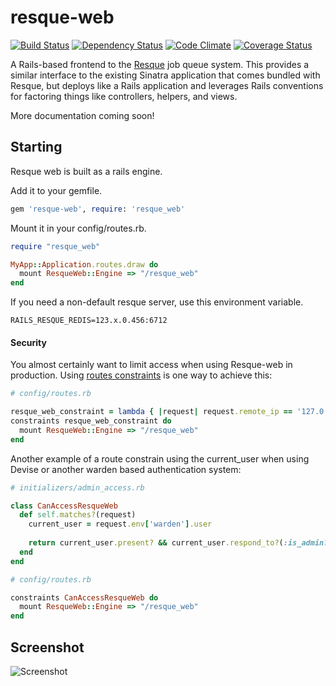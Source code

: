 resque-web
==========
[![Build Status](https://travis-ci.org/resque/resque-web.png?branch=master)](https://travis-ci.org/resque/resque-web)
[![Dependency Status](https://gemnasium.com/resque/resque-web.png)](https://gemnasium.com/resque/resque-web)
[![Code Climate](https://codeclimate.com/github/resque/resque-web.png)](https://codeclimate.com/github/resque/resque-web)
[![Coverage Status](https://coveralls.io/repos/resque/resque-web/badge.png?branch=master)](https://coveralls.io/r/resque/resque-web)

A Rails-based frontend to the [Resque](https://github.com/resque/resque) job
queue system. This provides a similar interface to the existing Sinatra
application that comes bundled with Resque, but deploys like a Rails application
and leverages Rails conventions for factoring things like controllers, helpers,
and views.

More documentation coming soon!

## Starting
Resque web is built as a rails engine.

Add it to your gemfile.

```Ruby
gem 'resque-web', require: 'resque_web'
```

Mount it in your config/routes.rb.

```Ruby
require "resque_web"

MyApp::Application.routes.draw do
  mount ResqueWeb::Engine => "/resque_web"
end
```

If you need a non-default resque server, use this environment variable.

```
RAILS_RESQUE_REDIS=123.x.0.456:6712
```
#### Security

You almost certainly want to limit access when using Resque-web in production. Using [routes constraints](http://guides.rubyonrails.org/routing.html#request-based-constraints) is one way to achieve this:

```ruby
# config/routes.rb

resque_web_constraint = lambda { |request| request.remote_ip == '127.0.0.1' }
constraints resque_web_constraint do
  mount ResqueWeb::Engine => "/resque_web"
end

```

Another example of a route constrain using the current_user when using Devise or another warden based authentication system:

```ruby
# initializers/admin_access.rb

class CanAccessResqueWeb
  def self.matches?(request)
    current_user = request.env['warden'].user
    
    return current_user.present? && current_user.respond_to?(:is_admin?) && current_user.is_admin?
  end
end

# config/routes.rb

constraints CanAccessResqueWeb do
  mount ResqueWeb::Engine => "/resque_web"
end

```

## Screenshot

![Screenshot](http://i.imgur.com/LkNgl.png)
